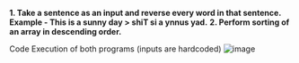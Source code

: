 **1. Take a sentence as an input and reverse every word in that sentence. 
Example - This is a sunny day > shiT si a ynnus yad.**
**2. Perform sorting of an array in descending order.**

Code Execution of both programs (inputs are hardcoded)
![image](https://github.com/Hemanth097/CloudVandana-assignment/assets/64942691/f8d34a8a-89b0-4e1f-9173-fd20c4a67e4c)

